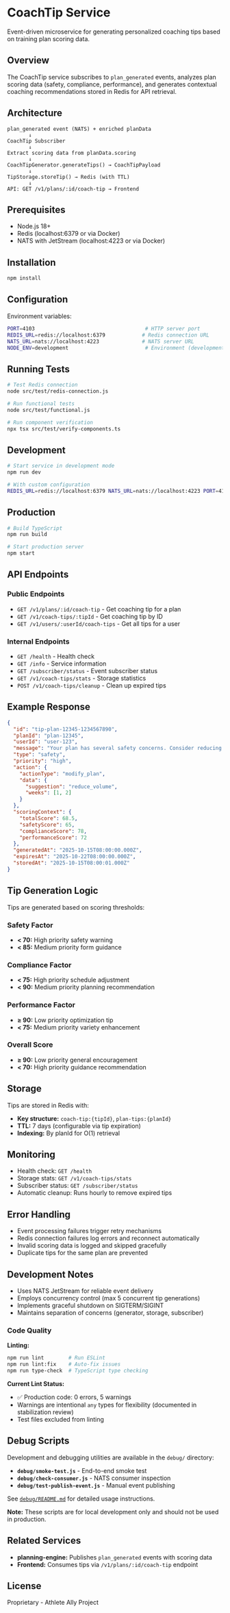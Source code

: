 # CoachTip Service

Event-driven microservice for generating personalized coaching tips based on training plan scoring data.

## Overview

The CoachTip service subscribes to `plan_generated` events, analyzes plan scoring data (safety, compliance, performance), and generates contextual coaching recommendations stored in Redis for API retrieval.

## Architecture

```
plan_generated event (NATS) + enriched planData
       ↓
CoachTip Subscriber
       ↓
Extract scoring data from planData.scoring
       ↓
CoachTipGenerator.generateTips() → CoachTipPayload
       ↓
TipStorage.storeTip() → Redis (with TTL)
       ↓
API: GET /v1/plans/:id/coach-tip → Frontend
```

## Prerequisites

- Node.js 18+
- Redis (localhost:6379 or via Docker)
- NATS with JetStream (localhost:4223 or via Docker)

## Installation

```bash
npm install
```

## Configuration

Environment variables:

```bash
PORT=4103                                    # HTTP server port
REDIS_URL=redis://localhost:6379            # Redis connection URL
NATS_URL=nats://localhost:4223              # NATS server URL
NODE_ENV=development                         # Environment (development|production)
```

## Running Tests

```bash
# Test Redis connection
node src/test/redis-connection.js

# Run functional tests
node src/test/functional.js

# Run component verification
npx tsx src/test/verify-components.ts
```

## Development

```bash
# Start service in development mode
npm run dev

# With custom configuration
REDIS_URL=redis://localhost:6379 NATS_URL=nats://localhost:4223 PORT=4103 npm run dev
```

## Production

```bash
# Build TypeScript
npm run build

# Start production server
npm start
```

## API Endpoints

### Public Endpoints

- `GET /v1/plans/:id/coach-tip` - Get coaching tip for a plan
- `GET /v1/coach-tips/:tipId` - Get coaching tip by ID
- `GET /v1/users/:userId/coach-tips` - Get all tips for a user

### Internal Endpoints

- `GET /health` - Health check
- `GET /info` - Service information
- `GET /subscriber/status` - Event subscriber status
- `GET /v1/coach-tips/stats` - Storage statistics
- `POST /v1/coach-tips/cleanup` - Clean up expired tips

## Example Response

```json
{
  "id": "tip-plan-12345-1234567890",
  "planId": "plan-12345",
  "userId": "user-123",
  "message": "Your plan has several safety concerns. Consider reducing training volume or intensity for the first 2 weeks.",
  "type": "safety",
  "priority": "high",
  "action": {
    "actionType": "modify_plan",
    "data": {
      "suggestion": "reduce_volume",
      "weeks": [1, 2]
    }
  },
  "scoringContext": {
    "totalScore": 68.5,
    "safetyScore": 65,
    "complianceScore": 78,
    "performanceScore": 72
  },
  "generatedAt": "2025-10-15T08:00:00.000Z",
  "expiresAt": "2025-10-22T08:00:00.000Z",
  "storedAt": "2025-10-15T08:00:01.000Z"
}
```

## Tip Generation Logic

Tips are generated based on scoring thresholds:

### Safety Factor
- **< 70:** High priority safety warning
- **< 85:** Medium priority form guidance

### Compliance Factor
- **< 75:** High priority schedule adjustment
- **< 90:** Medium priority planning recommendation

### Performance Factor
- **≥ 90:** Low priority optimization tip
- **< 75:** Medium priority variety enhancement

### Overall Score
- **≥ 90:** Low priority general encouragement
- **< 70:** High priority guidance recommendation

## Storage

Tips are stored in Redis with:
- **Key structure:** `coach-tip:{tipId}`, `plan-tips:{planId}`
- **TTL:** 7 days (configurable via tip expiration)
- **Indexing:** By planId for O(1) retrieval

## Monitoring

- Health check: `GET /health`
- Storage stats: `GET /v1/coach-tips/stats`
- Subscriber status: `GET /subscriber/status`
- Automatic cleanup: Runs hourly to remove expired tips

## Error Handling

- Event processing failures trigger retry mechanisms
- Redis connection failures log errors and reconnect automatically
- Invalid scoring data is logged and skipped gracefully
- Duplicate tips for the same plan are prevented

## Development Notes

- Uses NATS JetStream for reliable event delivery
- Employs concurrency control (max 5 concurrent tip generations)
- Implements graceful shutdown on SIGTERM/SIGINT
- Maintains separation of concerns (generator, storage, subscriber)

### Code Quality

**Linting:**
```bash
npm run lint        # Run ESLint
npm run lint:fix    # Auto-fix issues
npm run type-check  # TypeScript type checking
```

**Current Lint Status:**
- ✅ Production code: 0 errors, 5 warnings
- Warnings are intentional `any` types for flexibility (documented in stabilization review)
- Test files excluded from linting

## Debug Scripts

Development and debugging utilities are available in the `debug/` directory:

- **`debug/smoke-test.js`** - End-to-end smoke test
- **`debug/check-consumer.js`** - NATS consumer inspection
- **`debug/test-publish-event.js`** - Manual event publishing

See [`debug/README.md`](./debug/README.md) for detailed usage instructions.

**Note:** These scripts are for local development only and should not be used in production.

## Related Services

- **planning-engine:** Publishes `plan_generated` events with scoring data
- **Frontend:** Consumes tips via `/v1/plans/:id/coach-tip` endpoint

## License

Proprietary - Athlete Ally Project